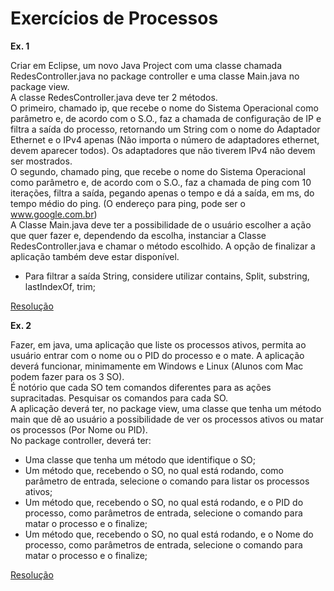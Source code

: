 # Exercícios de Processos

**Ex. 1**

Criar em Eclipse, um novo Java Project com uma classe chamada
RedesController.java no package controller e uma classe Main.java no
package view.<br />
A classe RedesController.java deve ter 2 métodos.<br />
O primeiro, chamado ip, que recebe o nome do Sistema Operacional como
parâmetro e, de acordo com o S.O., faz a chamada de configuração de IP e
filtra a saída do processo, retornando um String com o nome do Adaptador
Ethernet e o IPv4 apenas (Não importa o número de adaptadores ethernet,
devem aparecer todos). Os adaptadores que não tiverem IPv4 não devem
ser mostrados.<br />
O segundo, chamado ping, que recebe o nome do Sistema Operacional
como parâmetro e, de acordo com o S.O., faz a chamada de ping com 10
iterações, filtra a saída, pegando apenas o tempo e dá a saída, em ms, do
tempo médio do ping. (O endereço para ping, pode ser o
www.google.com.br)<br />
A Classe Main.java deve ter a possibilidade de o usuário escolher a ação que
quer fazer e, dependendo da escolha, instanciar a Classe
RedesController.java e chamar o método escolhido. A opção de finalizar a
aplicação também deve estar disponível.<br />
- Para filtrar a saída String, considere utilizar contains, Split, substring,
lastIndexOf, trim;

[Resolução](https://github.com/andreluis-git/SistemasOperacionaisI/tree/main/SOI_Processos/src/redesController)

**Ex. 2**

Fazer, em java, uma aplicação que liste os processos ativos, permita ao
usuário entrar com o nome ou o PID do processo e o mate.
A aplicação deverá funcionar, minimamente em Windows e Linux (Alunos
com Mac podem fazer para os 3 SO).<br />
É notório que cada SO tem comandos diferentes para as ações
supracitadas. Pesquisar os comandos para cada SO.<br />
A aplicação deverá ter, no package view, uma classe que tenha um método
main que dê ao usuário a possibilidade de ver os processos ativos ou matar
os processos (Por Nome ou PID).<br />
No package controller, deverá ter:
- Uma classe que tenha um método que identifique o SO;
- Um método que, recebendo o SO, no qual está rodando, como
parâmetro de entrada, selecione o comando para listar os processos
ativos;
- Um método que, recebendo o SO, no qual está rodando, e o PID do
processo, como parâmetros de entrada, selecione o comando para
matar o processo e o finalize;
- Um método que, recebendo o SO, no qual está rodando, e o Nome
do processo, como parâmetros de entrada, selecione o comando
para matar o processo e o finalize;

[Resolução](https://github.com/andreluis-git/SistemasOperacionaisI/tree/main/SOI_Processos/src/killProcess)
